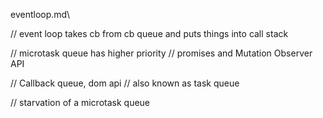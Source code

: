 eventloop.md\

// event loop takes cb from cb queue and puts things into call stack

// microtask queue has higher priority
	// promises and Mutation Observer API

// Callback queue, dom api 
// also known as task queue

// starvation of a microtask queue
